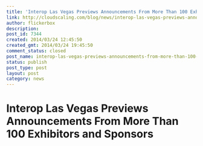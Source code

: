 ```yaml
---
title: 'Interop Las Vegas Previews Announcements From More Than 100 Exhibitors and Sponsors'
link: http://cloudscaling.com/blog/news/interop-las-vegas-previews-announcements-from-more-than-100-exhibitors-and-sponsors/
author: flickerbox
description: 
post_id: 7344
created: 2014/03/24 12:45:50
created_gmt: 2014/03/24 19:45:50
comment_status: closed
post_name: interop-las-vegas-previews-announcements-from-more-than-100-exhibitors-and-sponsors
status: publish
post_type: post
layout: post
category: news
---
```


# Interop Las Vegas Previews Announcements From More Than 100 Exhibitors and Sponsors

